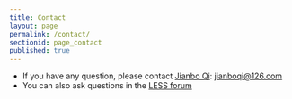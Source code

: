 ```yaml
---
title: Contact
layout: page
permalink: /contact/
sectionid: page_contact
published: true
---
```


* If you have any question, please contact [Jianbo Qi](https://www.researchgate.net/profile/Jianbo-Qi-2): jianboqi@126.com
* You can also ask questions in the [LESS forum](http://forum.lessrt.org/)
